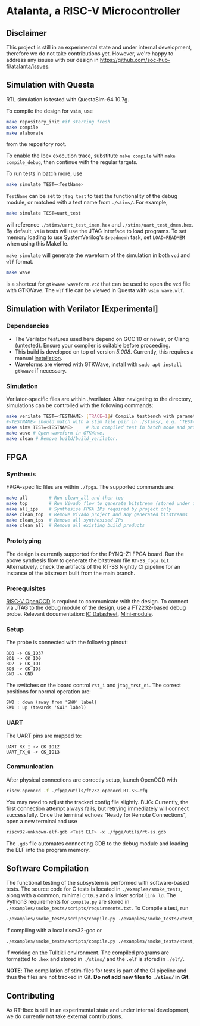 # Atalanta, a RISC-V Microcontroller

## Disclaimer

This project is still in an experimental state and under internal development, therefore we do not take contributions yet. However, we're happy to address any issues with our design in https://github.com/soc-hub-fi/atalanta/issues.

## Simulation with Questa

RTL simulation is tested with QuestaSim-64 10.7g.

To compile the design for `vsim`, use

```sh
make repository_init #if starting fresh
make compile
make elaborate
```

from the repository root.

To enable the Ibex execution trace, substitute `make compile` with `make compile_debug`, then continue with the regular targets.

To run tests in batch more, use

```sh
make simulate TEST=<TestName>
```

`TestName` can be set to `jtag_test` to test the functionality of the debug module, or matched with a test name from `./stims/`. For example, 

```sh
make simulate TEST=uart_test
```
will reference `./stims/uart_test_imem.hex` and `./stims/uart_test_dmem.hex`.
By default, `vsim` tests will use the JTAG interface to load programs. To set memory loading to use SystemVerilog's `$readmemh` task, set `LOAD=READMEM` when using this Makefile.

 `make simulate` will generate the waveform of the simulation in both `vcd` and `wlf` format.

```sh
make wave
```

is a shortcut for `gtkwave waveform.vcd` that can be used to open the `vcd` file with GTKWave. The `wlf` file can be viewed in Questa with `vsim wave.wlf`.

## Simulation with Verilator [Experimental]

### Dependencies

- The Verilator features used here depend on GCC 10 or newer, or Clang (untested). Ensure your compiler is suitable before proceeding.
- This build is developed on top of version *5.008*. Currently, this requires a manual [installation](https://verilator.org/guide/latest/install.html#git-quick-install).
- Waveforms are viewed with GTKWave, install with ```sudo apt install gtkwave``` if necessary.

### Simulation

Verilator-specific files are within ./verilator.
After navigating to the directory, simulations can be controlled with the following commands:

```sh
make verilate TEST=<TESTNAME> [TRACE=1]# Compile testbench with parameters for <TESTNAME>. 
#<TESTNAME> should match with a stim file pair in ./stims/, e.g. 'TEST=gpio_blink' uses './stims/gpio_blink_imem.hex' and './stims/gpio_blink_dmem.hex'. Set TRACE=1 for CPU trace.
make simv TEST=<TESTNAME>     # Run compiled test in batch mode and produce vcd waveform.
make wave # Open waveform in GTKWave.
make clean # Remove build/build_verilator.
```

## FPGA

### Synthesis

FPGA-specific files are within `./fpga`. The supported commands are:

```sh
make all        # Run clean_all and then top
make top        # Run Vivado flow to generate bitstream (stored under fpga/build/RT-SS)
make all_ips    # Synthesise FPGA IPs required by project only 
make clean_top  # Remove Vivado project and any generated bitstreams
make clean_ips  # Remove all synthesised IPs
make clean_all  # Remove all existing build products 
```

### Prototyping

The design is currently supported for the PYNQ-Z1 FPGA board. Run the above synthesis flow to generate the bitstream file `RT-SS_fpga.bit`. Alternatively, check the artifacts of the RT-SS Nightly CI pipeline for an instance of the bitstream built from the main branch.

### Prerequisites

[RISC-V OpenOCD](https://github.com/riscv/riscv-openocd) is required to communicate with the design. To connect via JTAG to the debug module of the design, use a FT2232-based debug probe. Relevant documentation: [IC Datasheet](https://ftdichip.com/wp-content/uploads/2020/07/DS_FT2232H.pdf), [Mini-module](https://ftdichip.com/wp-content/uploads/2020/07/DS_FT2232H_Mini_Module.pdf).

### Setup

The probe is connected with the following pinout:

```text
BD0 -> CK_IO37
BD1 -> CK_IO0
BD2 -> CK_IO1
BD3 -> CK_IO3
GND -> GND
```

The switches on the board control `rst_i` and `jtag_trst_ni`. The correct positions for normal operation are:

```text
SW0 : down (away from 'SW0' label)
SW1 : up (towards 'SW1' label)
```

### UART

The UART pins are mapped to:

```text
UART_RX_I -> CK_IO12
UART_TX_O -> CK_IO13
```

### Communication

After physical connections are correctly setup, launch OpenOCD with

```sh
riscv-openocd -f ./fpga/utils/ft232_openocd_RT-SS.cfg
```

You may need to adjust the tracked config file slightly. BUG: Currently, the first connection attempt always fails, but retrying immediately will connect successfully. Once the terminal echoes "Ready for Remote Connections", open a new terminal and use

```sh
riscv32-unknown-elf-gdb <Test ELF> -x ./fpga/utils/rt-ss.gdb
```

The `.gdb` file automates connecting GDB to the debug module and loading the ELF into the program memory.

## Software Compilation

The functional testing of the subsystem is performed with software-based tests. The source code for C tests is located in `./examples/smoke_tests`, along with a common, minimal `crt0.S` and a linker script `link.ld`. The Python3 requirements for `compile.py` are stored in `./examples/smoke_tests/scripts/requirements.txt`.
To Compile a test, run

```sh
./examples/smoke_tests/scripts/compile.py ./examples/smoke_tests/<test_name>.c
```

if compiling with a local riscv32-gcc or

```sh
./examples/smoke_tests/scripts/compile.py ./examples/smoke_tests/<test_name>.c --riscv-xlen 64
```

if working on the Tulitikli environment. The compiled programs are formatted to `.hex` and stored in `./stims/` and the `.elf` is stored in `./elf/`.

**NOTE**: The compilation of stim-files for tests is part of the CI pipeline and thus the files are not tracked in Git. **Do not add new files to `./stims/` in Git**.

## Contributing

As RT-Ibex is still in an experimental state and under internal development, we do currently not take external contributions.
